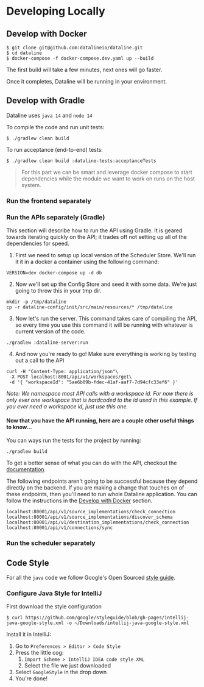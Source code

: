 # Developing Locally

## Develop with Docker

```text
$ git clone git@github.com:datalineio/dataline.git
$ cd dataline
$ docker-compose -f docker-compose.dev.yaml up --build
```

The first build will take a few minutes, next ones will go faster.

Once it completes, Dataline will be running in your environment.

## Develop with Gradle

Dataline uses `java 14` and `node 14`

To compile the code and run unit tests:

```text
$ ./gradlew clean build
```

To run acceptance \(end-to-end\) tests:

```text
$ ./gradlew clean build :dataline-tests:acceptanceTests
```

> For this part we can be smart and leverage docker compose to start dependencies while the module we want to work on runs on the host system.

### Run the frontend separately

### Run the APIs separately \(Gradle\)

This section will describe how to run the API using Gradle. It is geared towards iterating quickly on the API; it trades off not setting up all of the dependencies for speed.

1. First we need to setup up local version of the Scheduler Store. We'll run it it in a docker a container using the following command:

```text
VERSION=dev docker-compose up -d db
```

2. Now we'll set up the Config Store and seed it with some data. We're just going to throw this in your tmp dir.

```text
mkdir -p /tmp/dataline
cp -r dataline-config/init/src/main/resources/* /tmp/dataline
```

3. Now let's run the server. This command takes care of compiling the API, so every time you use this command it will be running with whatever is current version of the code.

```text
./gradlew :dataline-server:run
```

4. And now you're ready to go! Make sure everything is working by testing out a call to the API

```text
curl -H "Content-Type: application/json"\
 -X POST localhost:8001/api/v1/workspaces/get\
 -d '{ "workspaceId": "5ae6b09b-fdec-41af-aaf7-7d94cfc33ef6" }'
```

_Note: We namespace most API calls with a workspace id. For now there is only ever one workspace that is hardcoded to the id used in this example. If you ever need a workspace id, just use this one._

#### Now that you have the API running, here are a couple other useful things to know...

You can ways run the tests for the project by running:

```text
./gradlew build
```

To get a better sense of what you can do with the API, checkout the [documentation](https://app.gitbook.com/@dataline/s/docs/~/drafts/-MGtz5jr9rLGyL81PJBz/architecture/api).

The following endpoints aren't going to be successful because they depend directly on the backend. If you are making a change that touches on of these endpoints, then you'll need to run whole Dataline application. You can follow the instructions in the [Develop with Docker](developing-locally.md#develop-with-docker) section.

```text
localhost:80001/api/v1/source_implementations/check_connection
localhost:80001/api/v1/source_implementations/discover_schema
localhost:80001/api/v1/destination_implementations/check_connection
localhost:80001/api/v1/connections/sync
```

### Run the scheduler separately

## Code Style

‌For all the `java` code we follow Google's Open Sourced [style guide](https://google.github.io/styleguide/).‌

### Configure Java Style for IntelliJ <a id="configure-for-intellij"></a>

First download the style configuration

```text
$ curl https://github.com/google/styleguide/blob/gh-pages/intellij-java-google-style.xml -o ~/Downloads/intellij-java-google-style.xml
```

Install it in IntelliJ:‌

1. Go to `Preferences > Editor > Code Style`
2. Press the little cog:
   1. `Import Scheme > IntelliJ IDEA code style XML`
   2. Select the file we just downloaded
3. Select `GoogleStyle` in the drop down
4. You're done!

